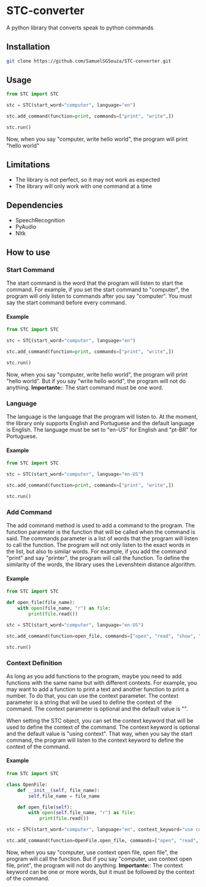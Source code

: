 # STC-converter
A python library that converts speak to python commands

## Installation
```bash
git clone https://github.com/SamuelSGSouza/STC-converter.git
```

## Usage
```python
from STC import STC

stc = STC(start_word="computer", language="en")

stc.add_command(function=print, commands=["print", "write",])

stc.run()
```
Now, when you say "computer, write hello world", the program will print "hello world"

## Limitations
- The library is not perfect, so it may not work as expected
- The library will only work with one command at a time


## Dependencies
- SpeechRecognition
- PyAudio
- Nltk

## How to use

### Start Command
The start command is the word that the program will listen to start the command. For example, if you set the start command to "computer", the program will only listen to commands after you say "computer". You must say the start command before every command.
#### Example
```python
from STC import STC

stc = STC(start_word="computer", language="en")

stc.add_command(function=print, commands=["print", "write",])

stc.run()
```
Now, when you say "computer, write hello world", the program will print "hello world". But if you say "write hello world", the program will not do anything.
**Importante:**: The start command must be one word.

### Language
The language is the language that the program will listen to. At the moment, the library only supports English and Portuguese and the default language is English. The language must be set to "en-US" for English and "pt-BR" for Portuguese.

#### Example
```python
from STC import STC

stc = STC(start_word="computer", language="en-US")

stc.add_command(function=print, commands=["print", "write",])

stc.run()
```

### Add Command
The add command method is used to add a command to the program. The function parameter is the function that will be called when the command is said. The commands parameter is a list of words that the program will listen to call the function. The program will not only listen to the exact words in the list, but also to similar words. For example, if you add the command "print" and say "printer", the program will call the function. To define the similarity of the words, the library uses the Levenshtein distance algorithm.

#### Example
```python
from STC import STC

def open_file(file_name):
    with open(file_name, "r") as file:
        print(file.read())

stc = STC(start_word="computer", language="en-US")

stc.add_command(function=open_file, commands=["open", "read", "show", "print"])

stc.run()
```

### Context Definition
As long as you add functions to the program, maybe you need to add functions with the same name but with different contexts. For example, you may want to add a function to print a text and another function to print a number. To do that, you can use the context parameter. The context parameter is a string that will be used to define the context of the command. The context parameter is optional and the default value is "".

When setting the STC object, you can set the context keyword that will be used to define the context of the command. The context keyword is optional and the default value is "using context". That way, when you say the start command, the program will listen to the context keyword to define the context of the command.
#### Example
```python
from STC import STC

class OpenFile:
    def __init__(self, file_name):
        self.file_name = file_name

    def open_file(self):
        with open(self.file_name, "r") as file:
            print(file.read())

stc = STC(start_word="computer", language="en", context_keyword="use context")

stc.add_command(function=OpenFile.open_file, commands=["open", "read", "show", "print"], context="open file")

```
Now, when you say "computer, use context open file, open file", the program will call the function. But if you say "computer, use context open file, print", the program will not do anything.
**Importante:**: The context keyword can be one or more words, but it must be followed by the context of the command.
